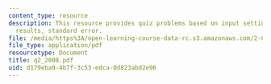 ```yaml
---
content_type: resource
description: This resource provides quiz problems based on input setting and output
  results, standard error.
file: /media/https%3A/open-learning-course-data-rc.s3.amazonaws.com/2-830j-control-of-manufacturing-processes-sma-6303-spring-2008/d179eba94b7f3c53edca0d823abd2e96_q2_2008.pdf
file_type: application/pdf
resourcetype: Document
title: q2_2008.pdf
uid: d179eba9-4b7f-3c53-edca-0d823abd2e96
---
```

